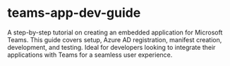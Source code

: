 # teams-app-dev-guide
A step-by-step tutorial on creating an embedded application for Microsoft Teams. This guide covers setup, Azure AD registration, manifest creation, development, and testing. Ideal for developers looking to integrate their applications with Teams for a seamless user experience.
